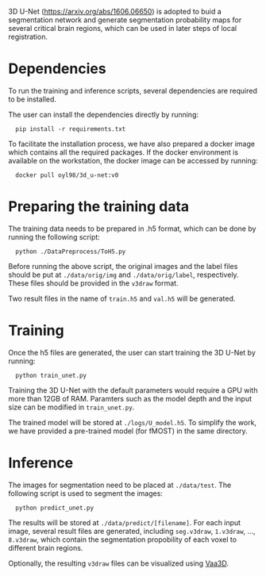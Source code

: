 
3D U-Net (https://arxiv.org/abs/1606.06650) is adopted to buid a segmentation network and generate segmentation probability maps for several critical brain regions, which can be used in later steps of local registration.

# Dependencies
To run the training and inference scripts, several dependencies are required to be installed.

The user can install the dependencies directly by running:

```shell
  pip install -r requirements.txt
```
To facilitate the installation process, we have also prepared a docker image which contains all the required packages. If the docker environment is available on the workstation, the docker image can be accessed by running:

```shell
  docker pull oyl98/3d_u-net:v0
```

# Preparing the training data
The training data needs to be prepared in .h5 format, which can be done by running the following script:
```shell
  python ./DataPreprocess/ToH5.py 
```

Before running the above script, the original images and the label files should be put at `./data/orig/img` and `./data/orig/label`, respectively. These files should be provided in the `v3draw` format.

Two result files in the name of `train.h5` and `val.h5` will be generated.

# Training

Once the h5 files are generated, the user can start training the 3D U-Net by running:

```shell
  python train_unet.py
```

Training the 3D U-Net with the default parameters would require a GPU with more than 12GB of RAM.
Paramters such as the model depth and the input size can be modified in `train_unet.py`.

The trained model will be stored at `./logs/U_model.h5`. To simplify the work, we have provided a pre-trained model (for fMOST) in the same directory.

# Inference

The images for segmentation need to be placed at `./data/test`. The following script is used to segment the images:

```shell
  python predict_unet.py
```

The results will be stored at `./data/predict/[filename]`. For each input image, several result files are generated, including `seg.v3draw`, `1.v3draw`, ..., `8.v3draw`, which contain the segmentation propobility of each voxel to different brain regions.

Optionally, the resulting `v3draw` files can be visualized using [Vaa3D](https://vaa3d.org).



